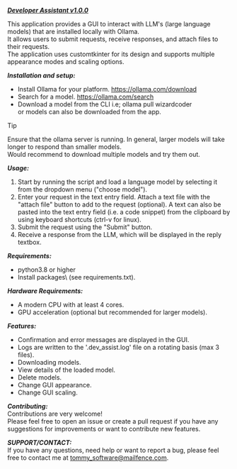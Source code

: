 <ins>***Developer Assistant v1.0.0***</ins>

This application provides a GUI to interact with LLM's (large language models) that are installed locally with Ollama.\
It allows users to submit requests, receive responses, and attach files to their requests.\
The application uses customtkinter for its design and supports
multiple appearance modes and scaling options. 


***Installation and setup:***
- Install Ollama for your platform.
  https://ollama.com/download
- Search for a model.
  https://ollama.com/search
- Download a model from the CLI
  i.e; ollama pull wizardcoder\
  or models can also be downloaded    from the app.

> [!TIP]
> Ensure that the ollama server is    running.
> In general, larger models will take longer to respond than smaller models.\
> Would recommend to download multiple models and try them out.

***Usage:***
1. Start by running the script and load a language model by selecting it from the dropdown menu ("choose model").
2. Enter your request in the text entry field. Attach a text file with the "attach file" button to add to the request (optional).     A text can also be pasted into the text entry field (i.e. a code snippet) from the clipboard by using keyboard shortcuts (ctrl-v for linux).
3. Submit the request using the "Submit" button.
4. Receive a response from the LLM, which will be displayed in the reply textbox.

***Requirements:***
- python3.8 or higher 
- Install packages\                   (see requirements.txt).

***Hardware Requirements:***
- A modern CPU with at least 4 cores.
- GPU acceleration (optional but recommended for larger models).

***Features:***
- Confirmation and error messages are displayed in the GUI.
- Logs are written to the '.dev_assist.log' file on a          rotating basis (max 3 files).
- Downloading models.
- View details of the loaded model.
- Delete models.
- Change GUI appearance.
- Change GUI scaling.

***Contributing:***\
Contributions are very welcome!\
Please feel free to open an issue or create a pull request if you have any suggestions for improvements or want to contribute new features. 

***SUPPORT/CONTACT:***\
If you have any questions, need help or want to report a bug, please feel free
to contact me at tommy_software@mailfence.com.
